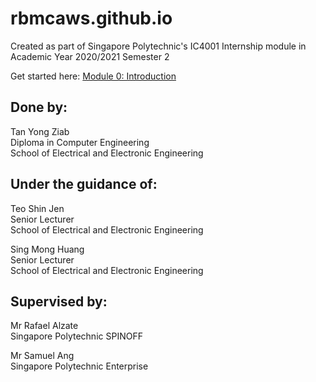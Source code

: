 # rbmcaws.github.io
Created as part of Singapore Polytechnic's IC4001 Internship module in Academic Year 2020/2021 Semester 2  

Get started here: [Module 0: Introduction](rbmcaws.github.io/modules/mod_intro.md)

## Done by:  
Tan Yong Ziab  
Diploma in Computer Engineering  
School of Electrical and Electronic Engineering

## Under the guidance of:  
Teo Shin Jen  
Senior Lecturer  
School of Electrical and Electronic Engineering  

Sing Mong Huang  
Senior Lecturer  
School of Electrical and Electronic Engineering

## Supervised by:  
Mr Rafael Alzate  
Singapore Polytechnic SPINOFF  

Mr Samuel Ang  
Singapore Polytechnic Enterprise
